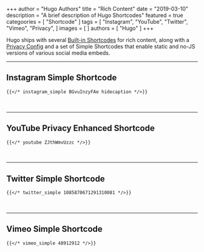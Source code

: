 +++
author = "Hugo Authors"
title = "Rich Content"
date = "2019-03-10"
description = "A brief description of Hugo Shortcodes"
featured = true
categoories = [
  "Shortcode"
]
tags = [
    "Instagram",
    "YouTube",
    "Twitter",
    "Vimeo",
    "Privacy",
]
images = [
]
authors = [
    "Hugo"
]
+++

Hugo ships with several [Built-in Shortcodes](https://gohugo.io/content-management/shortcodes/#use-hugo-s-built-in-shortcodes) for rich content, along with a [Privacy Config](https://gohugo.io/about/hugo-and-gdpr/) and a set of Simple Shortcodes that enable static and no-JS versions of various social media embeds.
<!--more-->
---

## Instagram Simple Shortcode

```markdown
{{</* instagram_simple BGvuInzyFAe hidecaption */>}}
```

<br>

---

## YouTube Privacy Enhanced Shortcode

```markdown
{{</* youtube ZJthWmvUzzc */>}}
```

<br>

---

## Twitter Simple Shortcode

```markdown
{{</* twitter_simple 1085870671291310081 */>}}
```

<br>

---

## Vimeo Simple Shortcode

```markdown
{{</* vimeo_simple 48912912 */>}}
```
